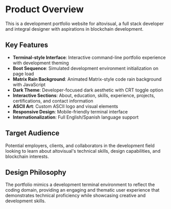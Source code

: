 # Product Overview

This is a development portfolio website for altovisual, a full stack developer and integral designer with aspirations in blockchain development.

## Key Features

- **Terminal-style Interface**: Interactive command-line portfolio experience with development theming
- **Boot Sequence**: Simulated development environment initialization on page load
- **Matrix Rain Background**: Animated Matrix-style code rain background with JavaScript
- **Dark Theme**: Developer-focused dark aesthetic with CRT toggle option
- **Interactive Sections**: About, education, skills, experience, projects, certifications, and contact information
- **ASCII Art**: Custom ASCII logo and visual elements
- **Responsive Design**: Mobile-friendly terminal interface
- **Internationalization**: Full English/Spanish language support

## Target Audience

Potential employers, clients, and collaborators in the development field looking to learn about altovisual's technical skills, design capabilities, and blockchain interests.

## Design Philosophy

The portfolio mimics a development terminal environment to reflect the coding domain, providing an engaging and thematic user experience that demonstrates technical proficiency while showcasing creative and development skills.